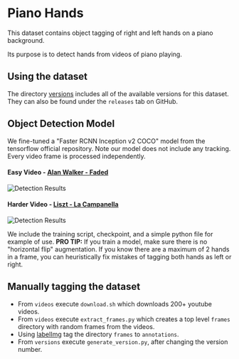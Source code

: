 # Piano Hands

This dataset contains object tagging of right and left hands on a piano background.

Its purpose is to detect hands from videos of piano playing.

## Using the dataset
The directory [versions](versions) includes all of the available versions for this dataset.
They can also be found under the `releases` tab on GitHub.

## Object Detection Model
We fine-tuned a "Faster RCNN Inception v2 COCO" model from the tensorflow official repository.
Note our model does not include any tracking. Every video frame is processed independently.

#### Easy Video - [Alan Walker - Faded](https://www.youtube.com/watch?v=LSwXh1Y5thY)
![Detection Results](https://github.com/AmitMY/piano-hands/raw/master/model/assets/video.gif)

#### Harder Video - [Liszt - La Campanella](https://www.youtube.com/watch?v=H1Dvg2MxQn8)
![Detection Results](https://github.com/AmitMY/piano-hands/raw/master/model/assets/harder.gif)


We include the training script, checkpoint, and a simple python file for example of use. 
**PRO TIP:** If you train a model, make sure there is no "horizontal flip" augmentation.
If you know there are a maximum of 2 hands in a frame, you can heuristically fix mistakes of tagging both hands as left or right.

## Manually tagging the dataset
- From `videos` execute `download.sh` which downloads 200+ youtube videos.
- From `videos` execute `extract_frames.py` which creates a top level `frames` directory with random frames from the videos.
- Using [labelImg](https://github.com/tzutalin/labelImg) tag the directory `frames` to `annotations`.
- From `versions` execute `generate_version.py`, after changing the version number.


